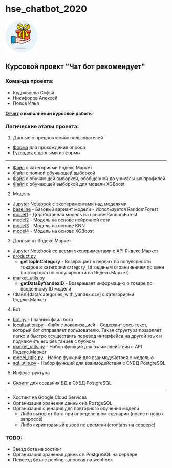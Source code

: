 # hse_chatbot_2020

<img src="logo.png" width="100" height="100">

## Курсовой проект "Чат бот рекомендует"

### Команда проекта:
* Кудрявцева Софья
* Никифоров Алексей
* Попов Илья

**[Отчет](docs/Отчет_Чат_бот_Кудрявцева_Никифоров_Попов.pdf) о выполнении курсовой работы**

### Логические этапы проекта:

1. Данные о предпочтениях пользователей
  * [Форма](https://forms.gle/DDhVYwSGFefYT6ke8) для прохождения опроса
  * [Гуглодок](https://docs.google.com/spreadsheets/d/1_DZeuWzxIIpELsrBTOqzYJ4WYNqROMs2v40WyyrqGwg) с данными из формы
  ---
  * [Файл](data/categories_with_yandex.csv) с категориями Яндекс.Маркет
  * [Файл](data/training_sample.csv) с полной обучающей выборкой
  * [Файл](data/training_sample_unique.csv) с обучающей выборкой, обобщенной до уникальных профилей
  * [Файл](data/training_sample_xgboost.csv) с обучающей выборкой для модели XGBoost
  
2. Модель
  * [Jupyter Notebook](experiments/models.ipynb) с экспериментами над моделями
  * [baseline](model/baseline.py) - Базовый вариант модели - Используется RandomForest
  * [model1](model/model1.py) - Доработанная модель на основе RandomForest
  * [model2](model/model2.py) - Модель на основе нейронной сети
  * [model3](model/model3.py) - Модель на основе KNN
  * [model4](model/model4.py) - Модель на основе XGBoost
  
3. Данные от Яндекс.Маркет
  * [Jupyter Notebook](experiments/yandex_experiments.ipynb) со всеми экспериментами с API Яндекс.Маркет
  * [product.py](model/product.py)
    * **getTopInCategory** - Возвращает `n` первых по популярности товаров в категории `category_id` заданым ограничением по цене (сортировка по популярности на Яндекс.Маркет)
  * [market_utils.py](bot/market_utils.py)
    * **getDataByYandexID** - Возвращает информацию о товаре по введенному ID модели
  * (Файл)[data/categories_with_yandex.csv] с категориями Яндекс.Маркет
  
4. Бот
  * [bot.py](bot/bot.py) - Главный файл бота
  * [localization.py](bot/localization.py) - Файл с локализацией - Содержит весь текст, который бот отправляет пользователю. Такая структура позволяет легко и быстро осуществить перевод интерфейса на другой язык и подключить его без танцев с бубном
  * [market_utils.py](bot/market_util.py) - Набор функций для взаимодействия с API Яндекс.Маркет
  * [model_utils.py](bot/model_utils.py) - Набор функций для взаимодействия с моделью
  * [sql_utils.py](bot/sql_utils.py) - Набор функций для взаимодействия с СУБД PostgreSQL
  
5. Инфраструктура
  * [Скрипт](sql/create.sql) для создания БД в СУБД PostgreSQL
---
  * Хостинг на Google Cloud Services
  * Организация хранения данных на PostgeSQL
  * Организация сценария для повторного обучения модели
    * Либо вызов от бота при определенном сценарии (после n новых запросов)
    * Либо скриптованый вызов по времени (crontabs на сервере)
    
### TODO:

* Заезд бота на хостинг
* Организация хранения данных в PostgreSQL на сервере
* Переезд бота с pooling запросов на webhook
